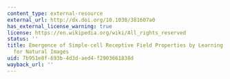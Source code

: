 ```yaml
---
content_type: external-resource
external_url: http://dx.doi.org/10.1038/381607a0
has_external_license_warning: true
license: https://en.wikipedia.org/wiki/All_rights_reserved
status: ''
title: Emergence of Simple-cell Receptive Field Properties by Learning a Sparse Code
  for Natural Images
uid: 7b951e8f-693b-4d3d-aed4-f2903661838d
wayback_url: ''
---
```

